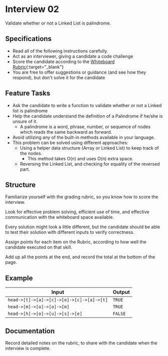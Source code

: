 # Interview 02

Validate whether or not a Linked List is palindrome.

## Specifications

- Read all of the following instructions carefully. 
- Act as an interviewer, giving a candidate a code challenge
- Score the candidate according to the [Whiteboard Rubric](https://docs.google.com/spreadsheets/d/1scthkmARfzAFZrSYAp6LA2coOaoWUWbSzMbtIU4jcHw){:target="_blank"}
- You are free to offer suggestions or guidance (and see how they respond),  but don't solve it for the candidate

## Feature Tasks

- Ask the candidate to write a function to validate whether or not a Linked list is palindrome
- Help the candidate understand the definition of a Palindrome if he/she is unsure of it.
  - A palindrome is a word, phrase, number, or sequence of nodes which reads the same backward as forward.
- Avoid utilizing any of the built-in methods available in your language.
- This problem can be solved using different approaches:
  - Using a helper data structure (Array or Linked List) to keep track of the nodes. 
    - This method takes O(n) and uses O(n) extra space.
  - Reversing the Linked List, and checking for equality of the reversed part.

## Structure 

Familiarize yourself with the grading rubric, so you know how to score the interview. 

Look for effective problem solving, efficient use of time, and effective communication with the whiteboard space available. 

Every solution might look a little different, but the candidate should be able to test their solution with different inputs to verify correctness.

Assign points for each item on the Rubric, according to how well the candidate executed on that skill. 

Add up all the points at the end, and record the total at the bottom of the page.

## Example

| Input | Output |
|-----|----| 
| `head->[t]->[a]->[c]->[o]->[c]->[a]->[t]` | `TRUE` |
| `head->[m]->[o]->[o]->[m]` | `TRUE` |
| `head->[h]->[o]->[u]->[s]->[e]` | `FALSE` |

## Documentation

Record detailed notes on the rubric, to share with the candidate when the interview is complete. 

